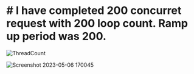 # #  I have completed 200 concurret request with 200 loop count. Ramp up period was 200.

![ThreadCount](https://user-images.githubusercontent.com/44100836/236679881-11b95087-d937-4283-9dc0-082706821e98.png)


![Screenshot 2023-05-06 170045](https://user-images.githubusercontent.com/44100836/236679909-f9c5a79e-f95b-44ea-b692-9dfad487b0d2.png)
